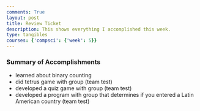```yaml
---
comments: True
layout: post
title: Review Ticket
description: This shows everything I accomplished this week.
type: tangibles
courses: {'compsci': {'week': 5}}
---
```


### Summary of Accomplishments 

- learned about binary counting 
- did tetrus game with group (team test) 
- developed a quiz game with group (team test)
- developed a program with group that determines if you entered a Latin American country (team test)